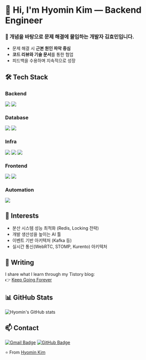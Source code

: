 # 👋 Hi, I'm Hyomin Kim — Backend Engineer

### 🌱 개념을 바탕으로 문제 해결에 몰입하는 개발자 김효민입니다.

- 문제 해결 시 **근본 원인 파악 중심**
- **코드 리뷰와 기술 문서**를 통한 협업
- 피드백을 수용하며 지속적으로 성장

## 🛠 Tech Stack

### Backend

<img src="https://img.shields.io/badge/Java-ED8B00?style=flat&logo=openjdk&logoColor=white" /> <img src="https://img.shields.io/badge/Spring_Boot-6DB33F?style=flat&logo=springboot&logoColor=white" />

### Database

<img src="https://img.shields.io/badge/MySQL-4479A1?style=flat&logo=mysql&logoColor=white" /> <img src="https://img.shields.io/badge/Redis-DC382D?style=flat&logo=redis&logoColor=white" />

### Infra

<img src="https://img.shields.io/badge/Docker-2496ED?style=flat&logo=docker&logoColor=white" /> <img src="https://img.shields.io/badge/AWS-232F3E?style=flat&logo=amazonaws&logoColor=white" /> <img src="https://img.shields.io/badge/GitHub_Actions-2088FF?style=flat&logo=githubactions&logoColor=white" />

### Frontend

<img src="https://img.shields.io/badge/JavaScript-F7DF1E?style=flat&logo=javascript&logoColor=black" /> <img src="https://img.shields.io/badge/Vue.js-4FC08D?style=flat&logo=vue.js&logoColor=white" />

### Automation

<p>
  <img src="https://img.shields.io/badge/Google%20Apps%20Script-4285F4?style=flat&logo=googleappsscript&logoColor=white" />
</p>

## 🎯 Interests

- 분산 시스템 성능 최적화 (Redis, Locking 전략)
- 개발 생산성을 높이는 AI 툴
- 이벤트 기반 아키텍처 (Kafka 등)
- 실시간 통신(WebRTC, STOMP, Kurento) 아키텍처

## 📖 Writing

I share what I learn through my Tistory blog:  
👉 [Keep Going Forever](https://keepgoingforever.tistory.com/)

## 📊 GitHub Stats

![Hyomin's GitHub stats](https://github-readme-stats.vercel.app/api?username=Hm-source&show_icons=true&theme=radical)

## 📫 Contact

[![Gmail Badge](https://img.shields.io/badge/-Gmail-D14836?style=flat&logo=gmail&logoColor=white)](mailto:gldf9gkhh56@gmail.com)
[![GitHub Badge](https://img.shields.io/badge/-GitHub-181717?style=flat&logo=github&logoColor=white)](https://github.com/your-github)

⭐️ From [Hyomin Kim](https://github.com/Hm-source)
